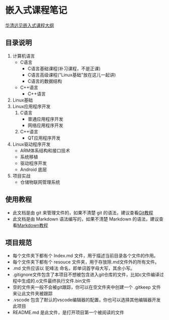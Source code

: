 # 嵌入式课程笔记

[华清远见嵌入式课程大纲](http://www.embedu.org/courses/course/)

## 目录说明

1. 计算机语言
	* C语言
		* C语言基础课程(补习课程，不是正课)
		* C语言高级课程("Linux基础"放在这儿一起讲)
		* C语言的数据结构
	* C++语言
		* C++语言
2. Linux基础
3. Linux应用程序开发
	1. C语言
		* 普通应用程序开发
		* 网络应用程序开发
	2. C++语言
		* QT应用程序开发
4. Linux驱动程序开发
	* ARM体系结构和接口技术
	* 系统移植
	* 驱动程序开发
	* Android 底层
5. 项目实战
	* 仓储物联网管理系统

## 使用教程

* 此文档是由 git 来管理文件的，如果不清楚 git 的语法，建议查看[Git教程](5.项目/代码管理/Index.md)
* 此文档是由 Markdown 语法编写的，如果不清楚 Markdown 的语法，建议查看[Markdown教程](5.项目/代码管理/Index.md)

## 项目规范

* 每个文件夹下都有个 Index.md 文件，用于描述当前目录各个文件的作用。
* 每个文件夹下都有个 resouce 文件夹，用于存放除.md文件外的所有文件。
* .md 文件应该以 驼峰法 命名，即单词首字母大写，其余小写。
* .gitignore文件包含了本项目不想被包含进入git仓库的文件，比如c文件编译过程中生成的.o文件最终执行文件.bin文件
* 空的文件夹一般不会被git跟踪，你可以在空文件夹中创建一个 .gitkeep 文件来让此文件夹被跟踪
* .vscode 包含了默认的vscode编辑器的配置，你也可以选择其他编辑器开发此项目
* README.md 是此文件，是打开项目第一个被阅读的文件

